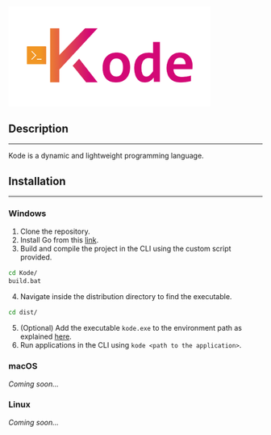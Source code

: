 <img src="kode_logo.png" alt="Kode Programming Language Logo" width="400"/>

## Description
---
Kode is a dynamic and lightweight programming language.

## Installation
---

### Windows
1) Clone the repository.
2) Install Go from this [link](https://go.dev/).
3) Build and compile the project in the CLI using the custom script provided.
```cmd
cd Kode/
build.bat
```
4) Navigate inside the distribution directory to find the executable.
```cmd
cd dist/
```
5) (Optional) Add the executable `kode.exe` to the environment path as explained [here](https://www.architectryan.com/2018/03/17/add-to-the-path-on-windows-10/).
6) Run applications in the CLI using `kode <path to the application>`.

### macOS
*Coming soon...*

### Linux
*Coming soon...*